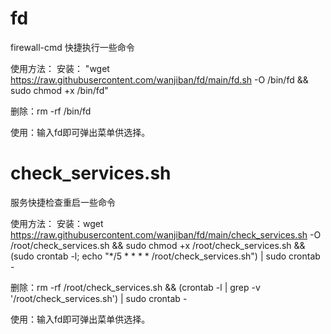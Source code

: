 # fd
firewall-cmd 快捷执行一些命令

使用方法：
安装：
"wget https://raw.githubusercontent.com/wanjiban/fd/main/fd.sh -O  /bin/fd && sudo chmod +x /bin/fd"

删除：rm -rf /bin/fd

使用：输入fd即可弹出菜单供选择。


# check_services.sh
服务快捷检查重启一些命令

使用方法：
安装：wget https://raw.githubusercontent.com/wanjiban/fd/main/check_services.sh -O /root/check_services.sh && sudo chmod +x /root/check_services.sh && (sudo crontab -l; echo "*/5 * * * * /root/check_services.sh") | sudo crontab -


删除：rm -rf /root/check_services.sh && (crontab -l | grep -v '/root/check_services.sh') | sudo crontab -

使用：输入fd即可弹出菜单供选择。
